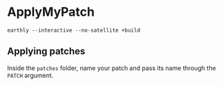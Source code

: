 # ApplyMyPatch

```earthly
earthly --interactive --no-satellite +build
```

## Applying patches

Inside the `patches` folder, name your patch and pass its name through the `PATCH` 
argument.

